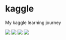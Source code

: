 # kaggle
My kaggle learning journey


[![](https://road-to-kaggle-grandmaster.vercel.app/api/badges/misalraj/competition/light)](https://www.kaggle.com/misalraj)
[![](https://road-to-kaggle-grandmaster.vercel.app/api/badges/misalraj/dataset/light)](https://www.kaggle.com/misalraj)
[![](https://road-to-kaggle-grandmaster.vercel.app/api/badges/misalraj/notebook/light)](https://www.kaggle.com/misalraj)
[![](https://road-to-kaggle-grandmaster.vercel.app/api/badges/misalraj/discussion/light)](https://www.kaggle.com/misalraj)
